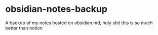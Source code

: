 # obsidian-notes-backup
A backup of my notes hosted on obsidian.md, holy shit this is so much better than notion
